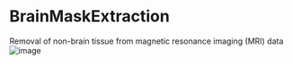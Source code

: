 # BrainMaskExtraction
Removal of non-brain tissue from magnetic resonance imaging (MRI) data
![image](https://github.com/rahulrakeshrr/BrainMaskExtraction/assets/83067337/085897bc-3d8c-4e39-9459-b9832ba92ac9)
